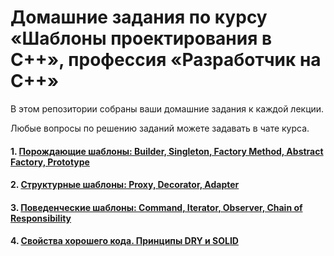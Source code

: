 # Домашние задания по курсу «Шаблоны проектирования в C++», профессия «Разработчик на С++»

В этом репозитории собраны ваши домашние задания к каждой лекции. 

Любые вопросы по решению заданий можете задавать в чате курса.

#### 1. [Порождающие шаблоны: Builder, Singleton, Factory Method, Abstract Factory, Prototype](01)
#### 2. [Структурные шаблоны: Proxy, Decorator, Adapter](02)
#### 3. [Поведенческие шаблоны: Command, Iterator, Observer, Chain of Responsibility](03)
#### 4. [Свойства хорошего кода. Принципы DRY и SOLID](04)
